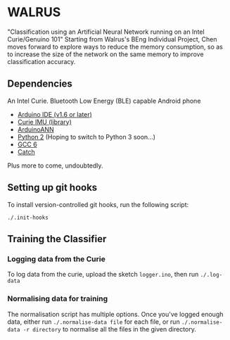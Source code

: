 # WALRUS
"Classification using an Artificial Neural Network running on an Intel Curie/Genuino 101"
Starting from Walrus's BEng Individual Project, Chen moves forward to explore ways to reduce the memory consumption, so as to increase the size of the network on the same memory to improve classification accuracy.

## Dependencies

An Intel Curie.
Bluetooth Low Energy (BLE) capable Android phone

- [Arduino IDE (v1.6 or later)](https://www.arduino.cc/en/Main/Software)
- [Curie IMU (library)](https://www.arduino.cc/en/Reference/CurieIMU)
- [ArduinoANN](http://robotics.hobbizine.com/arduinoann.html)
- [Python 2](https://www.python.org/downloads/) (Hoping to switch to Python 3 soon...)
- [GCC 6](https://gcc.gnu.org/gcc-6/)
- [Catch](https://github.com/philsquared/Catch)

Plus more to come, undoubtedly.

## Setting up git hooks

To install version-controlled git hooks, run the following script:

    ./.init-hooks

## Training the Classifier

### Logging data from the Curie

To log data from the curie, upload the sketch `logger.ino`, then run `./.log-data` 

### Normalising data for training

The normalisation script has multiple options. Once you've logged enough data, either run `./.normalise-data file` for each file, or run `./.normalise-data -r directory` to normalise all the files in the given directory.
